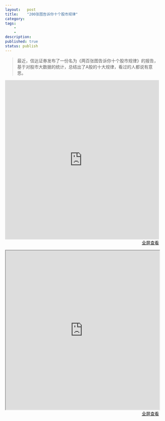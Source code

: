 ```yaml
---
layout:   post
title:    "200张图告诉你十个股市规律"
category:  
tags:     
    -  
    -   
description: 
published: true
status: publish
---
```

 
> 最近，信达证券发布了一份名为《两百张图告诉你十个股市规律》的报告，基于对股市大数据的统计，总结出了A股的十大规律，看过的人都说有意思。
 
<iframe src="http://pdf.dfcfw.com/pdf/H3_AP201510290011226668_1.pdf" 
style="width:100%; height:520px;" frameborder="0">
</iframe>
 
<p style="margin-top: 0px; text-align:right;">
<a target="_blank" 
href="http://pdf.dfcfw.com/pdf/H3_AP201510290011226668_1.pdf">
全屏查看
</a>
</p>
 
 
<iframe src="http://money.163.com/api/15/1118/10/B8MS5SS300254TFQ_all.html" style="width:100%; height:520px;">
</iframe>
 
<p style="margin-top: 0px; text-align:right;">
<a target="_blank" 
href="http://money.163.com/api/15/1118/10/B8MS5SS300254TFQ_all.html">
  全屏查看
</a>
</p>
